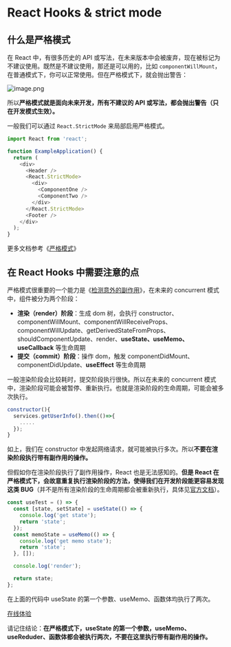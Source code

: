 # React Hooks & strict mode

## 什么是严格模式

在 React 中，有很多历史的 API 或写法，在未来版本中会被废弃，现在被标记为不建议使用。既然是不建议使用，那还是可以用的，比如 `componentWillMount`，在普通模式下，你可以正常使用。但在严格模式下，就会抛出警告：

![image.png](https://user-images.githubusercontent.com/12526493/140928679-cafd5b58-2937-41a9-87e8-f68aa6d978d9.png)

所以**严格模式就是面向未来开发，所有不建议的 API 或写法，都会抛出警告（只在开发模式生效）。**

一般我们可以通过 `React.StrictMode` 来局部启用严格模式。

```javascript
import React from 'react';

function ExampleApplication() {
  return (
    <div>
      <Header />
      <React.StrictMode>
        <div>
          <ComponentOne />
          <ComponentTwo />
        </div>
      </React.StrictMode>
      <Footer />
    </div>
  );
}
```

更多文档参考《[严格模式](https://zh-hans.reactjs.org/docs/strict-mode.html)》

## 在 React Hooks 中需要注意的点

严格模式很重要的一个能力是《[检测意外的副作用](https://zh-hans.reactjs.org/docs/strict-mode.html#detecting-unexpected-side-effects)》，在未来的 concurrent 模式中，组件被分为两个阶段：

- **渲染（render）阶段**：生成 dom 树，会执行 constructor、componentWillMount、componentWillReceiveProps、componentWillUpdate、getDerivedStateFromProps、shouldComponentUpdate、render、**useState、useMemo、useCallback** 等生命周期
- **提交（commit）阶段**：操作 dom，触发 componentDidMount、componentDidUpdate、**useEffect** 等生命周期

一般渲染阶段会比较耗时，提交阶段执行很快。所以在未来的 concurrent 模式中，渲染阶段可能会被暂停、重新执行。也就是渲染阶段的生命周期，可能会被多次执行。

```javascript
constructor(){
  services.getUserInfo().then(()=>{
    .....
  });
}
```

如上，我们在 constructor 中发起网络请求，就可能被执行多次。所以**不要在渲染阶段执行带有副作用的操作。**

但假如你在渲染阶段执行了副作用操作，React 也是无法感知的。**但是 React 在严格模式下，会故意重复执行渲染阶段的方法，使得我们在开发阶段能更容易发现这类 BUG**（并不是所有渲染阶段的生命周期都会被重新执行，具体见[官方文档](https://zh-hans.reactjs.org/docs/strict-mode.html#detecting-unexpected-side-effects)）。

```javascript
const useTest = () => {
  const [state, setState] = useState(() => {
    console.log('get state');
    return 'state';
  });
  const memoState = useMemo(() => {
    console.log('get memo state');
    return 'state';
  }, []);

  console.log('render');

  return state;
};
```

在上面的代码中 useState 的第一个参数、useMemo、函数体均执行了两次。

[在线体验](https://codesandbox.io/s/xvv55893mp?file=/src/index.js)

请记住结论：**在严格模式下，useState 的第一个参数，useMemo、useReduder、函数体都会被执行两次，不要在这里执行带有副作用的操作。**
